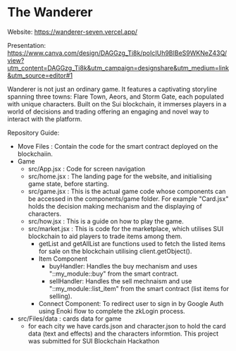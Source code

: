 # The Wanderer

Website: https://wanderer-seven.vercel.app/


Presentation: https://www.canva.com/design/DAGGzg_Ti8k/poIcIUh9BIBeS9WKNeZ43Q/view?utm_content=DAGGzg_Ti8k&utm_campaign=designshare&utm_medium=link&utm_source=editor#1

Wanderer is not just an ordinary game. It features a captivating storyline spanning three towns: Flare Town, Aeors, and Storm Gate, each populated with unique characters. Built on the Sui blockchain, it immerses players in a world of decisions and trading offering an engaging and novel way to interact with the platform.

Repository Guide:
- Move Files : Contain the code for the smart contract deployed on the blockchaiin.
- Game
  - src/App.jsx : Code for screen navigation
  - src/home.jsx : The landing page for the website, and initialising game state, before starting.
  - src/game.jsx : This is the actual game code whose components can be accessed in the components/game folder. For example "Card.jsx" holds the decision making mechanism and the displaying of characters.
  - src/how.jsx : This is a guide on how to play the game.
  - src/market.jsx : This is code for the marketplace, which utilises SUI blockchain to aid players to trade items among them.
    - getList and getAllList are functions used to fetch the listed items for sale on the blockchain utilising client.getObject().
    - Item Component
      - buyHandler:  Handles the buy mechanism and uses "::my_module::buy" from the smart contract.
      - sellHandler: Handles the sell mechnaism  and use "::my_module::list_item" from the smart contract (list items for selling).
    - Connect Component: To redirect user to sign in by Google Auth using Enoki flow to complete the zkLogin process.
- src/Files/data : cards data for game 
  - for each city we have cards.json and character.json to hold the card data (text and effects) and the characters informtion.
This project was submitted for SUI Blockchain Hackathon
